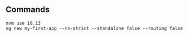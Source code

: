 ## Commands

```
nvm use 18.13
ng new my-first-app --no-strict --standalone false --routing false
```
